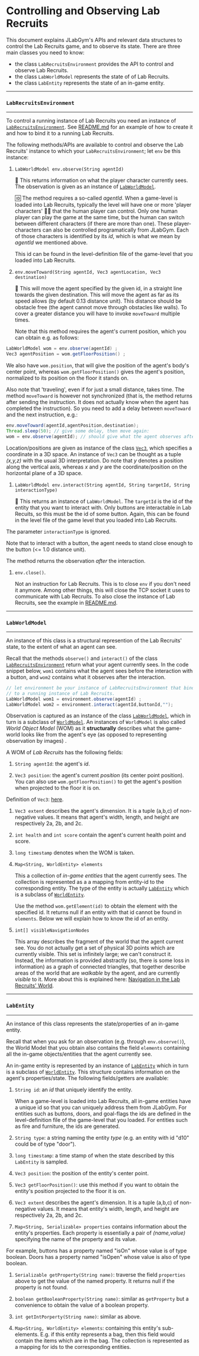 # Controlling and Observing Lab Recruits

This document explains JLabGym's APIs and relevant data structures to control the Lab Recruits game, and to observe its state. There are three main classes you need to know:

* the class `LabRecruitsEnvironment` provides the API to control and observe Lab Recruits.
* the class `LabWorldModel` represents the state of of Lab Recruits.
* the class `LabEntity` represents the state of an in-game entity.

---
### `LabRecruitsEnvironment`
---

To control a running instance of Lab Recruits you need an instance of [`LabRecruitsEnvironment`](../src/main/java/environments/LabRecruitsEnvironment.java). See [README.md](./README.md) for an example of how to create it and how to bind it to a running Lab Recruits.

The following methods/APIs are available to control and observe the Lab Recruits' instance to which your `LabRecruitsEnvironment`; let `env` be this instance:

1. `LabWorldModel env.observe(String agentId)`

   :eyes: This returns information on what the player character currently sees. The observation is given as an instance of [`LabWorldModel`](./src/main/java/world/LabWorldModel.java).

   :id: The method requires a so-called _agentId_. When a game-level is loaded into Lab Recruits, typically the level will have one or more 'player characters' :running::walking: that the human player can control. Only one human player can play the game at the same time, but the human can switch between different characters (if there are more than one). These player-characters can also be controlled programatically from JLabGym. Each of those characters is identified by its _id_, which is what we mean by _agentId_ we mentioned above.

   This id can be found in the level-definition file of the game-level that you loaded into Lab Recruits.

1. `env.moveToward(String agentId, Vec3 agentLocation, Vec3 destination)`

   :running: This will move the agent specified by the given id, in a straight line towards the given destination. This will move the agent as far as its speed allows (by default 0.13 distance unit). This distance should be obstacle free (the agent cannot move through obstacles like walls). To cover a greater distance you will have to invoke `moveToward` multiple times.

   Note that this method requires the agent's current position, which you can obtain e.g. as follows:

  ```java
  LabWorldModel wom = env.observe(agentId) ;
  Vec3 agentPosition = wom.getFloorPosition() ;
  ```

  We also have `wom.position`, that will give the position of the agent's body's center point, whereas `wom.getFloorPosition()` gives the agent's position, normalized to its position on the floor it stands on.

  Also note that 'traveling', even if for just a small distance, takes time. The method `moveToward` is however not synchronized (that is, the method returns after sending the instruction. It does not actually know when the agent has completed the instruction). So you need to add a delay between `moveToward` and the next instruction, e.g.:

  ```java
  env.moveToward(agentId,agentPosition,destination);
  Thread.sleep(50); // give some delay, then move again:
  wom = env.observe(agentId); // should give what the agent observes after finishing the moveToward
  ```

  Location/positions are given as instance of the class [`Vec3`](https://github.com/iv4xr-project/aplib/blob/master/src/main/java/eu/iv4xr/framework/spatial/Vec3.java), which specifies a coordinate in a 3D space. An instance of `Vec3` can be thought as a tuple _(x,y,z)_ with the usual 3D interpretation. Do note that _y_ denotes a position along the vertical axis, whereas _x_ and _y_ are the coordinate/position on the horizontal plane of a 3D space.

1. `LabWorldModel env.interact(String agentId, String targetId, String interactionType)`

   :red_circle: This returns an instance of `LabWorldModel`. The `targetId` is the id of the entity that you want to interact with. Only buttons are interactable in Lab Recuits, so this must be the id of some button. Again, this can be found in the level file of the game level that you loaded into Lab Recruits.

  The parameter `interactionType` is ignored.

  Note that to interact with a button, the agent needs to stand close enough to the button (<= 1.0 distance unit).

  The method returns the observation _after_ the interaction.

1. `env.close()`.

   Not an instruction for Lab Recruits. This is to close `env` if you don't need it anymore. Among other things, this will close the TCP socket it uses to communicate with Lab Recruits. To also close the instance of Lab Recruits, see the example in [README.md](./README.md).  

---
### `LabWorldModel`
---

An instance of this class is a structural represention of the Lab Recruits' state, to the extent of
what an agent can see.

Recall that the methods `observe()` and `interact()` of the class [`LabRecruitsEnvironment`](./src/main/java/environments/LabRecruitsEnvironment.java) return what your agent currently sees. In the code snippet below, `wom1` contains what the agent sees before the interaction with a button, and `wom2` contains what it observes after the interaction.

```java
// let environment be your instance of LabRecruitsEnvironment that binds
// to a running instance of Lab Recruits.
LabWorldModel wom1 = environment.observe(agentId) ;  
LabWorldModel wom2 = environment.interact(agentId,buttonId,"");
```

Observation is captured as an instance of the class [`LabWorldModel`](./src/main/java/world/LabWorldModel.java), which in turn is a subclass of [`WorldModel`](https://github.com/iv4xr-project/aplib/blob/master/src/main/java/eu/iv4xr/framework/mainConcepts/WorldModel.java). An instances of `WorldModel` is also called _World Object Model_ (WOM) as it **structurally** describes what the game-world looks like from the agent's eye (as opposed to representing observation by images) .

A WOM of _Lab Recruits_ has the following fields:


1. `String agentId`: the agent's _id_.

1. `Vec3 position`: the agent's current _position_ (its center point position). You can also use `wom.getFloorPosition()` to get the agent's position when projected to the floor it is on.

  Definition of `Vec3`: [here](https://github.com/iv4xr-project/aplib/blob/master/src/main/java/eu/iv4xr/framework/spatial/Vec3.java).

1. `Vec3 extent` describes the agent's dimension. It is a tuple (a,b,c) of non-negative values. It means that agent's width, length, and height are respectively 2a, 2b, and 2c.

1. `int health` and `int score` contain the agent's current health point and score.

1. `long timestamp` denotes when the WOM is taken.

1. `Map<String, WorldEntity> elements`

   This a collection of _in-game entities_ that the agent currently sees. The collection is represented as a a mapping from entity-id to the corresponding entity. The type of the entity is actually [`LabEntity`](./src/main/java/world/LabEntity.java) which is a subclass of [`WorldEntity`](https://github.com/iv4xr-project/aplib/blob/master/src/main/java/eu/iv4xr/framework/mainConcepts/WorldEntity.java).

   Use the method `wom.getElement(id)` to obtain the element with the specified id. It returns null if an entity with that id cannot be found in `elements`. Below we will explain how to know the id of an entity.

1. `int[] visibleNavigationNodes`

    This array describes the fragment of the world that the agent current see.
    You do not actually get a set of physical 3D points which are currently visible. This set is infinitely large; we can't construct it. Instead, the information is provided abstractly (so, there is some loss in information) as a graph of connected triangles, that together describe areas of the world that are _walkable_ by the agent, and are currently _visible_ to it. More about this is explained here: [Navigation in the Lab Recruits' World](./navigation.md).

---
### `LabEntity`
---

An instance of this class represents the state/properties of an in-game entity.

Recall that when you ask for an observation (e.g. through `env.observe()`), the World Model that you obtain also contains the field `elements` containing all the in-game objects/entities that the agent currently see.

An in-game entity is represented by an instance of [`LabEntity`](./src/main/java/world/LabEntity.java) which in turn is a subclass of  [`WorldEntity`](https://github.com/iv4xr-project/aplib/blob/master/src/main/java/eu/iv4xr/framework/mainConcepts/WorldEntity.java). This structure contains information on the agent's properties/state. The following fields/getters are available:

1. `String id`: an _id_ that uniquely identify the entity.

   When a game-level is loaded into Lab Recruits, all in-game entities have a unique id so that you can uniquely address them from JLabGym. For entities such as buttons, doors, and goal-flags the ids are defined in the level-definition file of the game-level that you loaded. For entities such as fire and furniture, the ids are generated.

1. `String type`: a string naming the entity _type_ (e.g. an entity with id "d10" could be of type "door").

1. `long timestamp`: a time stamp of when the state described by this `LabEntity` is sampled.

1. `Vec3 position`: the position of the entity's center point.

1. `Vec3 getFloorPosition()`: use this method if you want to obtain the entity's position projected to the floor it is on.

1. `Vec3 extent` describes the agent's dimension. It is a tuple (a,b,c) of non-negative values. It means that entity's width, length, and height are respectively 2a, 2b, and 2c.

1. `Map<String, Serializable> properties` contains information about the entity's properties. Each property is essentially a pair of _(name,value)_ specifying the name of the property and its value.

  For example, buttons has a property named "isOn" whose value is of type boolean. Doors has a property named "isOpen" whose value is also of type boolean.

1. `Serializable getProperty(String name)`: traverse the field `properties` above to get the value of the named property. It returns null if the property is not found.

1. `boolean getBooleanProperty(String name)`: similar as `getProperty` but a convenience to obtain the value of a boolean property.

1. `int getIntPorperty(String name)`: similar as above.

1. `Map<String, WorldEntity> elements`: containing this entity's sub-elements. E.g. if this entity represents a bag, then this field would contain the items which are in the bag. The collection is represented as a mapping for ids to the corresponding entities.
